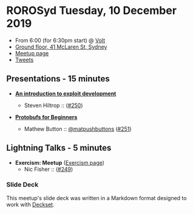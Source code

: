 # ROROSyd Tuesday, 10 December 2019

- From 6:00 (for 6:30pm start) @ [Volt][]
- [Ground floor, 41 McLaren St, Sydney][]
- [Meetup page][]
- [Tweets][]

## Presentations - 15 minutes

- **[An introduction to exploit development][]**
  - Steven Hiltrop :: ([#250][])

- **[Protobufs for Beginners]**
  - Mathew Button :: [@matpushbuttons][] ([#251][])

## Lightning Talks - 5 minutes

- **Exercism: Meetup** ([Exercism page][])
  - Nic Fisher :: ([#249][])

### Slide Deck

This meetup's slide deck was written in a Markdown format designed to work with
[Deckset][].

[An introduction to exploit development]: https://gdprcentraleu-my.sharepoint.com/:p:/r/personal/steven_securityservicelayer_eu/_layouts/15/Doc.aspx?sourcedoc=%7B325A6B52-434B-4840-A2F8-D3CB9F076D99%7D&file=Rorosyd_Metasploit_Presentation.pptx&action=edit&mobileredirect=true
[#250]: https://github.com/rails-oceania/roro/issues/250
[Protobufs for Beginners]: https://github.com/mathewdbutton/talks/blob/master/protobufs-for-beginners/protobufs-for-beginners.pdf
[@matpushbuttons]: https://twitter.com/matpushbuttons
[#251]: https://github.com/rails-oceania/roro/issues/251
[Exercism page]: https://exercism.io/tracks/ruby/exercises/meetup
[#249]: https://github.com/rails-oceania/roro/issues/249
[Volt]: https://www.voltbank.com.au/
[Ground floor, 41 McLaren St, Sydney]: https://goo.gl/maps/YL1yS124Hgr2kdis5
[Meetup page]: https://www.meetup.com/Ruby-On-Rails-Oceania-Sydney/events/pqpqjryzqbnb/
[Tweets]: https://twitter.com/search?f=tweets&q=rorosyd%20since%3A2019-12-10%20until%3A2019-12-11&src=typd
[Deckset]: https://www.decksetapp.com/
